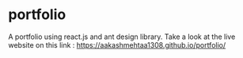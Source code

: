 # portfolio
A portfolio using react.js and ant design library.
Take a look at the live website on this link : https://aakashmehtaa1308.github.io/portfolio/
